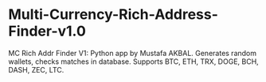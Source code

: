 # Multi-Currency-Rich-Address-Finder-v1.0
MC Rich Addr Finder V1: Python app by Mustafa AKBAL. Generates random wallets, checks matches in database. Supports BTC, ETH, TRX, DOGE, BCH, DASH, ZEC, LTC.
